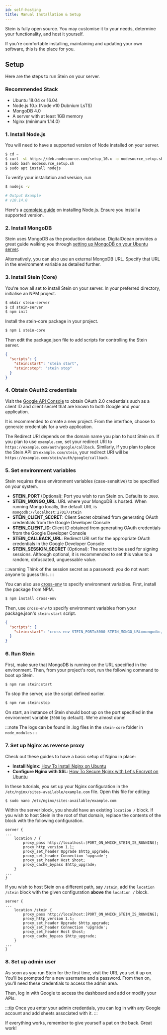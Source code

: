 ```yaml
---
id: self-hosting
title: Manual Installation & Setup
---
```


Stein is fully open source. You may customise it to your needs, determine your functionality, and host it yourself.

If you're comfortable installing, maintaining and updating your own software, this is the place for you.

## Setup

Here are the steps to run Stein on your server.

### Recommended Stack

- Ubuntu 18.04 or 16.04
- Node.js 10.x (Node v10 Dubnium LsTS)
- MongoDB 4.0
- A server with at least 1GB memory
- Nginx (minimum 1.14.0)

### 1. Install Node.js

You will need to have a supported version of Node installed on your server.

```bash
$ cd ~
$ curl -sL https://deb.nodesource.com/setup_10.x -o nodesource_setup.sh
$ sudo bash nodesource_setup.sh
$ sudo apt install nodejs
```

To verify your installation and version, run

```bash
$ nodejs -v

# Output Example
# v10.14.0
```

Here's a [complete guide](https://www.digitalocean.com/community/tutorials/how-to-install-node-js-on-ubuntu-18-04) on installing Node.js. Ensure you install a supported version.

### 2. Install MongoDB

Stein uses MongoDB as the production database. DigitalOcean provides a great guide walking you through [setting up MongoDB on your Ubuntu server](https://www.digitalocean.com/community/tutorials/how-to-install-mongodb-on-ubuntu-18-04).

Alternatively, you can also use an external MongoDB URL. Specify that URL in the environment variable as detailed further.

### 3. Install Stein (Core)

You're now all set to install Stein on your server. In your preferred directory, initialise an NPM project.

```bash
$ mkdir stein-server
$ cd stein-server
$ npm init
```

Install the stein-core package in your project.

```bash
$ npm i stein-core
```

Then edit the package.json file to add scripts for controlling the Stein server.

```json
{
  "scripts": {
    "stein:start": "stein start",
    "stein:stop": "stein stop"
  }
}
```

### 4. Obtain OAuth2 credentials

Visit the [Google API Console](https://console.developers.google.com/) to obtain OAuth 2.0 credentials such as a client ID and client secret that are known to both Google and your application.

It is recommended to create a new project. From the interface, choose to generate credentials for a web application.

The Redirect URI depends on the domain name you plan to host Stein on. If you plan to use `example.com`, set your redirect URI to `https://example.com/auth/google/callback`. Similarly, if you plan to place the Stein API on `example.com/stein`, your redirect URI will be `https://example.com/stein/auth/google/callback`.

### 5. Set environment variables

Stein requires these environment variables (case-sensitive) to be specified on your system.

- **STEIN_PORT** (Optional): Port you wish to run Stein on. Defaults to `3000`.
- **STEIN_MONGO_URL**: URL where your MongoDB is hosted. When running Mongo locally, the default URL is `mongodb://localhost:27017/stein`
- **STEIN_CLIENT_SECRET**: Client Secret obtained from generating OAuth credentials from the Google Developer Console
- **STEIN_CLIENT_ID**: Client ID obtained from generating OAuth credentials from the Google Developer Console
- **STEIN_CALLBACK_URL**: Redirect URI set for the appropriate OAuth credentials in the Google Developer Console
- **STEIN_SESSION_SECRET** (Optional): The secret to be used for signing sessions. Although optional, it is recommended to set this value to a random, obfuscated, unguessable value.

:::warning
Think of the session secret as a password: you do not want anyone to guess this.
:::

You can also use [cross-env](https://www.npmjs.com/package/cross-env) to specify environment variables. First, install the package from NPM.

```bash
$ npm install cross-env
```

Then, use `cross-env` to specify environment variables from your package.json's `stein:start` script.

```json
{
  "scripts": {
    "stein:start": "cross-env STEIN_PORT=3000 STEIN_MONGO_URL=mongodb://abc STEIN_CLIENT_SECRET=abc STEIN_CLIENT_ID=ab.cd STEIN_CALLBACK_URL=http://abc STEIN_SESSION_SECRET=s3cr3t stein start"
  }
}
```

### 6. Run Stein

First, make sure that MongoDB is running on the URL specified in the environment. Then, from your project's root, run the following command to boot up Stein.

```bash
$ npm run stein:start
```

To stop the server, use the script defined earlier.

```bash
$ npm run stein:stop
```

On start, an instance of Stein should boot up on the port specified in the environment variable (`3000` by default). We're almost done!

:::note
The logs can be found in .log files in the `stein-core` folder in `node_modules`
:::

### 7. Set up Nginx as reverse proxy

Check out these guides to have a basic setup of Nginx in place:

- **Install Nginx**: [How To Install Nginx on Ubuntu](https://www.digitalocean.com/community/tutorials/how-to-install-nginx-on-ubuntu-18-04)
- **Configure Nginx with SSL**: [How To Secure Nginx with Let's Encrypt on Ubuntu](https://www.digitalocean.com/community/tutorials/how-to-secure-nginx-with-let-s-encrypt-on-ubuntu-18-04)

In these tutorials, you set up your Nginx configuration in the `/etc/nginx/sites-available/example.com` file. Open this file for editing:

```bash
$ sudo nano /etc/nginx/sites-available/example.com
```

Within the server block, you should have an existing `location /` block. If you wish to host Stein in the root of that domain, replace the contents of the block with the following configuration.

```
server {
...
    location / {
        proxy_pass http://localhost:[PORT_ON_WHICH_STEIN_IS_RUNNING];
        proxy_http_version 1.1;
        proxy_set_header Upgrade $http_upgrade;
        proxy_set_header Connection 'upgrade';
        proxy_set_header Host $host;
        proxy_cache_bypass $http_upgrade;
    }
...
}
```

If you wish to host Stein on a different path, say `/stein`, add the `location /stein` block with the given configuration **above** the `location /` block.

```
server {
...
    location /stein {
        proxy_pass http://localhost:[PORT_ON_WHICH_STEIN_IS_RUNNING];
        proxy_http_version 1.1;
        proxy_set_header Upgrade $http_upgrade;
        proxy_set_header Connection 'upgrade';
        proxy_set_header Host $host;
        proxy_cache_bypass $http_upgrade;
    }
...
}
```

### 8. Set up admin user

As soon as you run Stein for the first time, visit the URL you set it up on. You'll be prompted for a new username and a password. From then on, you'll need these credentials to access the admin area.

Then, log in with Google to access the dashboard and add or modify your APIs.

:::tip
Once you enter your admin credentials, you can log in with any Google account and add sheets associated with it.
:::

If everything works, remember to give yourself a pat on the back. Great work!
